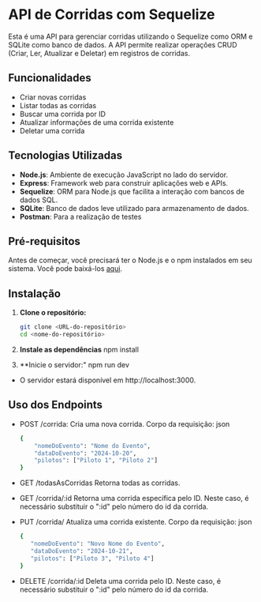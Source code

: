 # API de Corridas com Sequelize

Esta é uma API para gerenciar corridas utilizando o Sequelize como ORM e SQLite como banco de dados. A API permite realizar operações CRUD (Criar, Ler, Atualizar e Deletar) em registros de corridas.

## Funcionalidades

- Criar novas corridas
- Listar todas as corridas
- Buscar uma corrida por ID
- Atualizar informações de uma corrida existente
- Deletar uma corrida

## Tecnologias Utilizadas

- **Node.js**: Ambiente de execução JavaScript no lado do servidor.
- **Express**: Framework web para construir aplicações web e APIs.
- **Sequelize**: ORM para Node.js que facilita a interação com bancos de dados SQL.
- **SQLite**: Banco de dados leve utilizado para armazenamento de dados.
- **Postman**: Para a realização de testes

## Pré-requisitos

Antes de começar, você precisará ter o Node.js e o npm instalados em seu sistema. Você pode baixá-los [aqui](https://nodejs.org/).

## Instalação

1. **Clone o repositório:**
   ```bash
   git clone <URL-do-repositório>
   cd <nome-do-repositório>

2. **Instale as dependências**
    npm install

3. **Inicie o servidor:"
    npm run dev
- O servidor estará disponível em http://localhost:3000.

## Uso dos Endpoints

- POST /corrida: Cria uma nova corrida.
Corpo da requisição: json
    ```bash
    {
        "nomeDoEvento": "Nome do Evento",
        "dataDoEvento": "2024-10-20",
        "pilotos": ["Piloto 1", "Piloto 2"]
    }

- GET /todasAsCorridas
Retorna todas as corridas.

- GET /corrida/:id
Retorna uma corrida específica pelo ID. Neste caso, é necessário substituir o ":id" pelo número do id da corrida.

- PUT /corrida/
Atualiza uma corrida existente.
Corpo da requisição: json
    ```bash
    {
       "nomeDoEvento": "Novo Nome do Evento",
       "dataDoEvento": "2024-10-21",
       "pilotos": ["Piloto 3", "Piloto 4"]
    }

- DELETE /corrida/:id
Deleta uma corrida pelo ID. Neste caso, é necessário substituir o ":id" pelo número do id da corrida.
